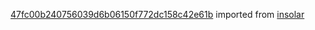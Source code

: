 [47fc00b240756039d6b06150f772dc158c42e61b](https://github.com/insolar/insolar/commit/47fc00b240756039d6b06150f772dc158c42e61b) imported from [insolar](https://github.com/insolar/insolar)
